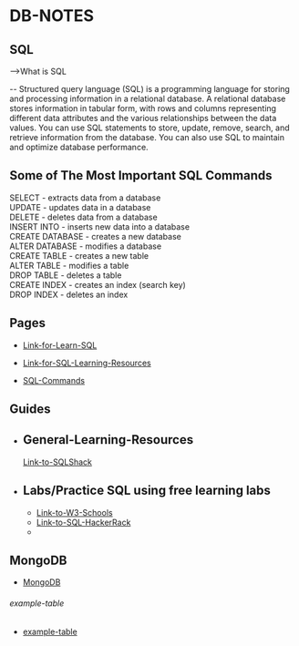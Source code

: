 # DB-NOTES


## SQL 

-->What is SQL 

-- Structured query language (SQL) is a programming language for storing and 
processing information in a relational database. A relational database stores 
information in tabular form, with rows and columns representing different 
data attributes and the various relationships between the data values. 
You can use SQL statements to store, update, remove, search, and retrieve information from the database. 
You can also use SQL to maintain and optimize database performance.


## Some of The Most Important SQL Commands
SELECT - extracts data from a database<br />
UPDATE - updates data in a database<br />
DELETE - deletes data from a database<br />
INSERT INTO - inserts new data into a database<br />
CREATE DATABASE - creates a new database<br />
ALTER DATABASE - modifies a database<br />
CREATE TABLE - creates a new table<br />
ALTER TABLE - modifies a table<br />
DROP TABLE - deletes a table<br />
CREATE INDEX - creates an index (search key)<br />
DROP INDEX - deletes an index<br />

## Pages 
- [Link-for-Learn-SQL](sql/learn-sql.md)

- [Link-for-SQL-Learning-Resources](sql/learning-resources.md)

- [SQL-Commands](sql/sql-commands.md)


## Guides

- ## General-Learning-Resources
    [Link-to-SQLShack](https://www.sqlshack.com/learn-sql-sql-query-practice/)

- ## Labs/Practice SQL using free learning labs
    - [Link-to-W3-Schools](https://www.w3schools.com/sql/sql_exercises.asp)
    - [Link-to-SQL-HackerRack](https://www.hackerrank.com/domains/sql)
    - 

## MongoDB

- [MongoDB](mongodb/learn-mongodb.md)


###### example-table

- [example-table](example-table.md)